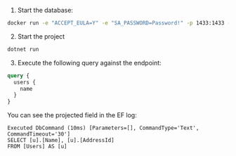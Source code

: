 1. Start the database:

```bash
docker run -e "ACCEPT_EULA=Y" -e "SA_PASSWORD=Password!" -p 1433:1433 --name sql1 -h sql1 -d mcr.microsoft.com/mssql/server:2019-latest
```

2. Start the project

```bash
dotnet run
```

3. Execute the following query against the endpoint:

```graphql
query {
  users {
    name
  }
}
```

You can see the projected field in the EF log:

```
Executed DbCommand (10ms) [Parameters=[], CommandType='Text', CommandTimeout='30']
SELECT [u].[Name], [u].[AddressId]
FROM [Users] AS [u]
```
